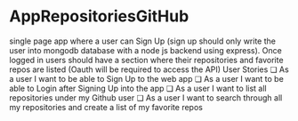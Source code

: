 # AppRepositoriesGitHub
single page app where a user can Sign Up (sign up should only write the user into mongodb database with a node js backend using express). Once logged in users should have a section where their repositories and favorite repos are listed (Oauth will be required to access the API) User Stories ❏ As a user I want to be able to Sign Up to the web app ❏ As a user I want to be able to Login after Signing Up into the app ❏ As a user I want to list all repositories under my Github user ❏ As a user I want to search through all my repositories and create a list of my favorite repos
